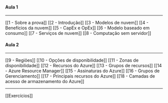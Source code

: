 #### Aula 1
---
[[1 - Sobre a prova]]
[[2 - Introdução]]
[[3 - Modelos de nuvem]]
[[4 - Benefícios da nuvem]]
[[5 - CapEx e OpEx]]
[[6 - Modelo baseado em consumo]]
[[7 - Serviços de nuvem]]
[[8 - Computação sem servidor]]

#### Aula 2
---
[[9 - Regiões]]
[[10 - Opções de disponibilidade]]
[[11 - Zonas de disponibilidade]]
[[12 - Recursos do Azure]]
[[13 - Grupos de recursos]]
[[14 - Azure Resource Manager]]
[[15 - Assinaturas do Azure]]
[[16 - Grupos de Gerenciamento]]
[[17 - Principais recursos do Azure]]
[[18 - Camadas de acesso de armazenamento do Azure]]

---

[[Exercícios]]


